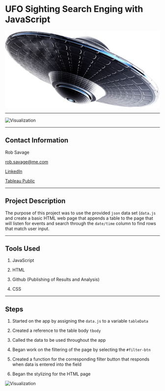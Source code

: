 # UFO Sighting Search Enging with JavaScript

![UFO](images/ufo.png)

---

![Visualization](images/ufo-gif.gif "HTML Walkthrough")

---

## Contact Information

Rob Savage 

rob.savage@me.com

[LinkedIn](https://www.linkedin.com/in/robsavage/)


[Tableau Public](https://public.tableau.com/profile/rob.savage)

---

## Project Description

The purpose of this project was to use the provided `json` data set (`data.js` and create a basic HTML web page that appends a table to the page that will listen for events and search through the `date/time` column to find rows that match user input.

---

## Tools Used

1. JavaScript

2. HTML

3. Github (Publishing of Results and Analysis)

4. CSS

---

## Steps 

1. Started on the app by assigning the `data.js` to a variable `tableData`

2. Created a reference to the table body `tbody`

3. Called the data to be used throughout the app

4. Began work on the filtering of the page by selecting the `#filter-btn`

5. Created a function for the corresponding filter button that responds when data is entered into the field

6. Began the stylizing for the HTML page 

![Visualization](images/app-gif.gif "App Walkthrough")
